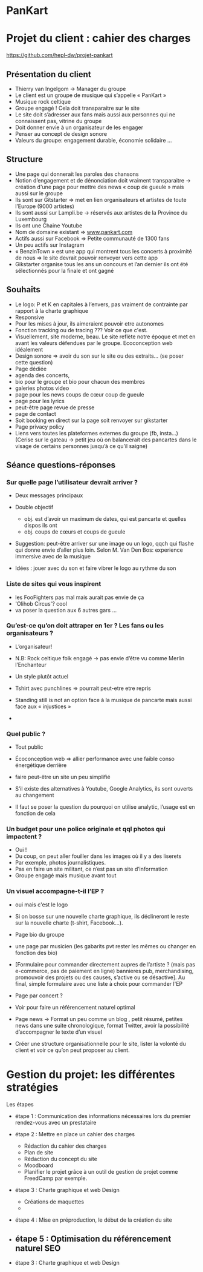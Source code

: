 # PanKart

# Projet du client : cahier des charges

https://github.com/hepl-dw/projet-pankart

## Présentation du client
- Thierry van Ingelgom -> Manager du groupe
- Le client est un groupe de musique qui s’appelle « PanKart »
- Musique rock celtique  
- Groupe engagé ! Cela doit transparaitre sur le site
- Le site doit s’adresser aux fans mais aussi aux personnes qui ne connaissent pas, vitrine du groupe
- Doit donner envie à un organisateur de les engager
- Penser au concept de design sonore
- Valeurs du groupe: engagement durable, économie solidaire …

## Structure
- Une page qui donnerait les paroles des chansons
- Notion d’engagement et de dénonciation doit vraiment transparaitre -> création d'une page pour mettre des news « coup de gueule » mais aussi sur le groupe
- Ils sont sur Gitstarter => met en lien organisateurs et artistes de toute l’Europe (9000 artistes)
- Ils sont aussi sur Lampli.be -> réservés aux artistes de la Province du Luxembourg
- Ils ont une Chaine Youtube
- Nom de domaine existant => www.pankart.com
- Actifs aussi sur Facebook => Petite communauté de 1300 fans
- Un peu actifs sur Instagram
- « BenzinTown » est une app qui montrent tous les concerts à proximité de nous => le site devrait pouvoir renvoyer vers cette app
- Gikstarter organise tous les ans un concours et l’an dernier ils ont été sélectionnés pour la finale et ont gagné

## Souhaits
- Le logo: P et K en capitales à l’envers, pas vraiment de contrainte par rapport à la charte graphique
- Responsive
- Pour les mises à jour, ils aimeraient pouvoir etre autonomes
- Fonction tracking ou de tracing ??? Voir ce que c'est.
- Visuellement, site moderne, beau. Le site reflète notre époque et met en avant les valeurs défendues par le groupe. Ecoconception web idéalement
- Design sonore => avoir du son sur le site ou des extraits… (se poser cette question)
- Page dédiée
- agenda des concerts, 
- bio pour le groupe et bio pour chacun des membres
- galeries photos video
- page pour les news coups de cœur coup de gueule
- page pour les lyrics
- peut-être page revue de presse
- page de contact
- Soit booking en direct sur la page soit renvoyer sur gikstarter
- Page privacy policy
- Liens vers toutes les plateformes externes du groupe (fb, insta…)
(Cerise sur le gateau -> petit jeu où on balancerait des pancartes dans le visage de certains personnes jusqu’à ce qu’il saigne)

## Séance questions-réponses
### Sur quelle page l’utilisateur devrait arriver ?
- Deux messages principaux
- Double objectif  
	- obj. est d’avoir un maximum de dates, qui est pancarte et quelles dispos ils ont
	- obj. coups de cœurs et coups de gueule

- Suggestion: peut-être arriver sur une image ou un logo, qqch qui flashe qui donne envie d’aller plus loin. Selon M. Van Den Bos: experience immersive avec de la musique
- Idées : jouer avec du son et faire vibrer le logo au rythme du son

### Liste de sites qui vous inspirent
- les FooFighters pas mal mais aurait pas envie de ça
- 'Olihob Circus'? cool
- va poser la question aux 6 autres gars
…

### Qu’est-ce qu’on doit attraper en 1er ? Les fans ou les organisateurs ? 
- L’organisateur!

- N.B: Rock celtique folk engagé -> pas envie d’être vu comme Merlin l’Enchanteur
- Un style plutôt actuel
- Tshirt avec punchlines => pourrait peut-etre etre repris 
- Standing still is not an option face à la musique de pancarte mais aussi face aux « injustices »
- 
### Quel public ?
- Tout public
- Écoconception web => allier performance avec une faible conso énergétique derrière
- faire peut-être un site un peu simplifié

- S’il existe des alternatives à Youtube, Google Analytics, ils sont ouverts au changement
- Il faut se poser la question du pourquoi on utilise analytic, l’usage est en fonction de cela

### Un budget pour une police originale et qql photos qui impactent ?
- Oui !
- Du coup, on peut aller fouiller dans les images où il y a des liserets 
- Par exemple, photos journalistiques.
- Pas en faire un site militant, ce n’est pas un site d’information
- Groupe engagé mais musique avant tout

### Un visuel accompagne-t-il l’EP ? 
- oui mais c'est le logo

- Si on bosse sur une nouvelle charte graphique, ils déclineront le reste sur la nouvelle charte (t-shirt, Facebook…).

- Page bio du groupe
- une page par musicien (les gabarits pvt rester les mêmes ou changer en fonction des bio)

- [Formulaire pour commander directement aupres de l’artiste ? (mais pas e-commerce, pas de paiement en ligne)  bannieres pub, merchandising, promouvoir des projets ou des causes, s’active ou se désactive]. Au final, simple formulaire avec une liste à choix pour commander l'EP

- Page par concert ?

- Voir pour faire un référencement naturel optimal

- Page news -> Format un peu comme un blog , petit résumé, petites news dans une suite chronologique, format Twitter, avoir la possibilité d’accompagner le texte d’un visuel

- Créer une structure organisationnelle pour le site, lister la volonté du client et voir ce qu’on peut proposer au client.

# Gestion du projet: les différentes stratégies
Les étapes
- étape 1 : Communication des informations nécessaires lors du premier rendez-vous avec un prestataire
- étape 2 : Mettre en place un cahier des charges
	- Rédaction du cahier des charges
	- Plan de site
	- Rédaction du concept du site
	- Moodboard
	- Planifier le projet grâce à un outil de gestion de projet comme FreedCamp par exemple.
- étape 3 : Charte graphique et web Design
	- Créations de maquettes
	- 

- étape 4 : Mise en préproduction, le début de la création du site
- étape 5 : Optimisation du référencement naturel SEO
	-	
	
- étape 3 : Charte graphique et web Design
